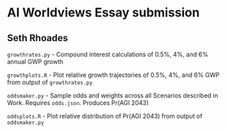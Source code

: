 # AI Worldviews Essay submission
## Seth Rhoades

`growthrates.py` - Compound interest calculations of 0.5%, 4%, and 6% annual GWP growth

`growthplots.R` - Plot relative growth trajectories of 0.5%, 4%, and 6% GWP from output of `growthrates.py`

`oddsmaker.py` - Sample odds and weights across all Scenarios described in Work. Requires `odds.json`. Produces Pr(AGI 2043)

`oddsplots.R` - Plot relative distribution of Pr(AGI 2043) from output of `oddsmaker.py`

